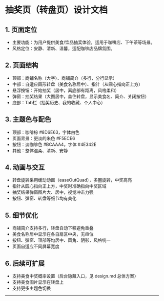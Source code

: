# 抽奖页（转盘页）设计文档

## 1. 页面定位
- 主要功能：为用户提供美食/饮品抽奖体验，适用于咖啡店、下午茶等场景。
- 风格定位：安静、清新、温馨，适配咖啡店品牌氛围。

## 2. 页面结构
- 顶部：商铺名称（大字）、商铺简介（多行，分行显示）
- 中部：自适应圆形转盘（美食名称居中）、指针（从圆心指向正上方）
- 悬浮按钮：开始抽奖（居中，离底部有距离，风格柔和）
- 弹窗：抽奖结果（大图居中，盖住转盘，显示美食名、简介、关闭按钮）
- 底部：Tab栏（抽奖历史、我的收藏、个人中心）

## 3. 主题色与配色
- 顶部：咖啡棕 #8D6E63，字体白色
- 页面背景：更淡的米色 #F5ECE6
- 按钮：淡咖啡色 #BCAAA4，字体 #4E342E
- 其他：整体温柔、清新、安静

## 4. 动画与交互
- 转盘旋转采用缓动动画（easeOutQuad），多圈旋转，中奖高亮
- 指针从圆心指向正上方，中奖时准确指向中奖区域
- 抽奖结果弹窗图片大、居中，视觉冲击力强
- 按钮、弹窗、转盘等细节均有美化

## 5. 细节优化
- 商铺简介支持多行，转盘自动下移避免重叠
- 美食名称居中显示在各自扇区中央，无串位
- 按钮、弹窗、顶部等均居中、圆角、阴影，风格统一
- 页面自适应不同屏幕宽度

## 6. 后续可扩展
- 支持美食中奖概率设置（后台隐藏入口，见 design.md 总体方案）
- 支持美食图片显示在转盘上
- 支持更多主题色切换

--- 